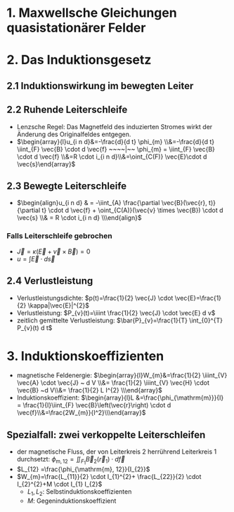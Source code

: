 # 1. Maxwellsche Gleichungen quasistationärer Felder 


# 2. Das Induktionsgesetz 
## 2.1 Induktionswirkung im bewegten Leiter 

## 2.2 Ruhende Leiterschleife 
- Lenzsche Regel: Das Magnetfeld des induzierten Stromes wirkt der Änderung des Originalfeldes entgegen. 
- $\begin{array}{l}u_{i n d}&=-\frac{d}{d t} \phi_{m} \\&=-\frac{d}{d t} \iint_{F} \vec{B} \cdot d \vec{f} ~~~~|~~ \phi_{m} = \iint_{F} \vec{B} \cdot d \vec{f} \\&=R \cdot i_{i n d}\\&=\oint_{C(F)} \vec{E}\cdot d \vec{s}\end{array}$ 

## 2.3 Bewegte Leiterschleife 
- $\begin{align}u_{i n d} & = -\iint_{A} \frac{\partial \vec{B}(\vec{r}, t)}{\partial t} \cdot d \vec{f} + \oint_{C(A)}(\vec{v} \times \vec{B}) \cdot d \vec{s} \\& = R \cdot i_{i n d} \\\end{align}$ 

### Falls Leiterschleife gebrochen 
- $\vec{J}=\kappa(\vec{E}+\vec{v} \times \vec{B})=0$ 
- $u = \int{\vec{E}\cdot d\vec{s}}$ 

## 2.4 Verlustleistung 
- Verlustleistungsdichte: $p(t)=\frac{1}{2} \vec{J} \cdot \vec{E}=\frac{1}{2} \kappa|\vec{E}|^{2}$ 
- Verlustleistung: $P_{v}(t)=\iiint \frac{1}{2} \vec{J} \cdot \vec{E} d v$ 
- zeitlich gemittelte Verlustleistung: $\bar{P}_{v}=\frac{1}{T} \int_{0}^{T} P_{v}(t) d t$ 


# 3. Induktionskoeffizienten 
- magnetische Feldenergie: $\begin{array}{l}W_{m}&=\frac{1}{2} \iiint_{V} \vec{A} \cdot \vec{J} ~ d V  \\&= \frac{1}{2} \iiint_{V} \vec{H} \cdot \vec{B} ~d V\\&= \frac{1}{2} L I^{2} \\\end{array}$ 
- Induktionskoeffizient: $\begin{array}{l}L &=\frac{\phi_{\mathrm{m}}}{I} = \frac{1}{I}\iint_{F} \vec{B}\left(\vec{r}\right) \cdot d \vec{f}\\&=\frac{2W_{m}}{I^2}\\\end{array}$ 

## Spezialfall: zwei verkoppelte Leiterschleifen 
- der magnetische Fluss, der von Leiterkreis 2 herrührend Leiterkreis 1 durchsetzt: $\phi_{\mathrm{m}, 12}=\iint_{F_{1}} \vec{B}_{2}\left(\vec{r}_{1}\right) \cdot d \vec{f}$ 
- $L_{12} =\frac{\phi_{\mathrm{m}, 12}}{I_{2}}$ 
- $W_{m}=\frac{L_{11}}{2} \cdot I_{1}^{2}+ \frac{L_{22}}{2} \cdot I_{2}^{2}+M \cdot I_{1} I_{2}$ 
	- $L_1, L_2$: Selbstinduktionskoeffizienten 
	- $M$: Gegeninduktionskoeffizient 
